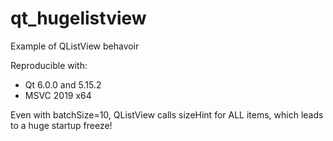 # qt_hugelistview
Example of QListView behavoir

Reproducible with:
- Qt 6.0.0 and 5.15.2 
- MSVC 2019 x64

Even with batchSize=10, QListView calls sizeHint for ALL items, which leads to a huge startup freeze!
